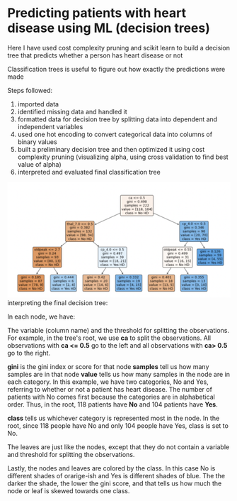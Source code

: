 # Predicting patients with heart disease using ML (decision trees)

Here I have used cost complexity pruning and scikit learn to build a decision tree that predicts whether a person has heart disease or not 

Classification trees is useful to figure out how exactly the predictions were made 

Steps followed: 
1) imported data 
2) identified missing data and handled it
3) formatted data for decision tree by splitting data into dependent and independent variables
4) used one hot encoding to convert categorical data into columns of binary values
5) built a preliminary decision tree and then optimized it using cost complexity pruning (visualizing alpha, using cross validation to find best value of      alpha)
6) interpreted and evaluated final classification tree

![image](/FinaldecisionTree.png)
interpreting the final decision tree:

In each node, we have:

The variable (column name) and the threshold for splitting the observations. For example, in the tree's root, we use **ca** to split the observations. All observations with **ca <= 0.5** go to the left and all observations with **ca> 0.5** go to the right.

**gini** is the gini index or score for that node
**samples** tell us how many samples are in that node
**value** tells us how many samples in the node are in each category. In this example, we have two categories, No and Yes, referring to whether or not a
patient has heart disease. The number of patients with No comes first because the categories are in alphabetical order. Thus, in the root, 118 patients have **No** and 104 patients have **Yes**.

**class** tells us whichever category is represented most in the node. In the root, since 118 people have No and only 104 people have Yes, class is set to No.

The leaves are just like the nodes, except that they do not contain a variable and threshold for splitting the observations.

Lastly, the nodes and leaves are colored by the class. In this case No is different shades of orarige-ish and Yes is different shades of blue. The the darker the shade, the lower the gini score, and that tells us how much the node or leaf is skewed towards one class.
